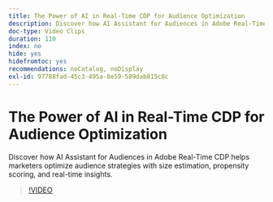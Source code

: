 ```yaml
---
title: The Power of AI in Real-Time CDP for Audience Optimization
description: Discover how AI Assistant for Audiences in Adobe Real-Time CDP helps marketers optimize audience strategies with size estimation, propensity scoring, and real-time insights.
doc-type: Video Clips
duration: 110
index: no
hide: yes
hidefromtoc: yes
recommendations: noCatalog, noDisplay
exl-id: 97788fad-45c3-495a-8e59-589dab815c8c
---
```

# The Power of AI in Real-Time CDP for Audience Optimization

Discover how AI Assistant for Audiences in Adobe Real-Time CDP helps marketers optimize audience strategies with size estimation, propensity scoring, and real-time insights.

<!-- 62_S508_3442517_109_the-power-of-ai-in-realtime-cdp-for-audience-optimization -->
>[!VIDEO](https://video.tv.adobe.com/v/3458207/?learn=on&enablevpops=true)
